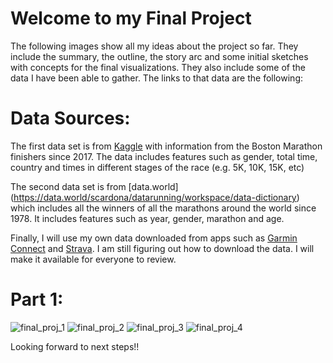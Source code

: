 # Welcome to my Final Project 

The following images show all my ideas about the project so far. They include the summary, the outline, the story arc and some initial sketches with concepts for the final visualizations. They also include some of the data I have been able to gather. The links to that data are the following: 

# Data Sources:

The first data set is from [Kaggle](https://www.kaggle.com/rojour/boston-results) with information from the Boston Marathon finishers since 2017. The data includes features such as gender, total time, country and times in different stages of the race (e.g. 5K, 10K, 15K, etc)

The second data set is from [data.world] (https://data.world/scardona/datarunning/workspace/data-dictionary) which includes all the winners of all the marathons around the world since 1978. It includes features such as year, gender, marathon and age.

Finally, I will use my own data downloaded from apps such as [Garmin Connect](https://connect.garmin.com) and [Strava](https://www.strava.com). I am still figuring out how to download the data. I will make it available for everyone to review. 

# Part 1: 

![final_proj_1](https://user-images.githubusercontent.com/60082968/74130627-7b1c4900-4bb0-11ea-9ef4-836356a54a55.jpeg)
![final_proj_2](https://user-images.githubusercontent.com/60082968/74130633-7f486680-4bb0-11ea-839a-052b9ed15733.jpeg)
![final_proj_3](https://user-images.githubusercontent.com/60082968/74130638-82dbed80-4bb0-11ea-9a2d-fca8ed9ab944.jpeg)
![final_proj_4](https://user-images.githubusercontent.com/60082968/74130643-866f7480-4bb0-11ea-8796-9415da48a9be.jpeg)

Looking forward to next steps!!


